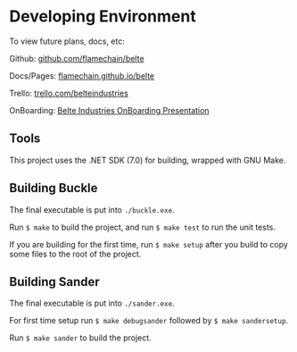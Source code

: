 # Developing Environment

To view future plans, docs, etc:

Github: [github.com/flamechain/belte](https://github.com/flamechain/belte)

Docs/Pages: [flamechain.github.io/belte](https://flamechain.github.io/belte/)

Trello: [trello.com/belteindustries](https://trello.com/belteindustries)

OnBoarding:
[Belte Industries OnBoarding Presentation](https://docs.google.com/presentation/d/1OPQQ2u9eYoLJ0EJMaahhTUQPkZ3FQ6KigO9uWFbu9zQ/edit?usp=sharing)

## Tools

This project uses the .NET SDK (7.0) for building, wrapped with GNU Make.

## Building Buckle

The final executable is put into `./buckle.exe`.

Run `$ make` to build the project, and run `$ make test` to run the unit tests.

If you are building for the first time, run `$ make setup` after you build to
copy some files to the root of the project.

## Building Sander

The final executable is put into `./sander.exe`.

For first time setup run `$ make debugsander` followed by `$ make sandersetup`.

Run `$ make sander` to build the project.
